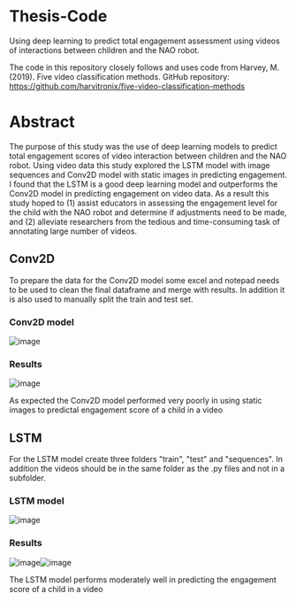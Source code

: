# Thesis-Code
Using deep learning to predict total engagement assessment using videos of interactions between children and the NAO robot. 

The code in this repository closely follows and uses code from Harvey, M. (2019). Five video classification methods. GitHub repository:
https://github.com/harvitronix/five-video-classification-methods

# Abstract
The purpose of this study was the use of deep learning models to predict total engagement scores of video interaction between children and the NAO robot. Using video data this study explored the LSTM model with image sequences and Conv2D model with static images in predicting engagement. I found that the LSTM is a good deep learning model and outperforms the Conv2D model in predicting engagement on video data. As a result this study hoped to (1) assist educators in assessing the engagement level for the child with the NAO robot and determine if adjustments need to be made, and (2) alleviate researchers from the tedious and time-consuming task of annotating large number of videos.

## Conv2D
To prepare the data for the Conv2D model some excel and notepad needs to be used to clean the final dataframe and merge with results. In addition it is also used to manually split the train and test set.

### Conv2D model

![image](https://user-images.githubusercontent.com/66143690/93347247-240cdf80-f835-11ea-9a1f-d60f2db162ef.png)

### Results
![image](https://user-images.githubusercontent.com/66143690/93349230-85ce4900-f837-11ea-8c35-35b8adda27be.png)

As expected the Conv2D model performed very poorly in using static images to predictal engagement score of a child in a video

## LSTM
For the LSTM model create three folders "train", "test" and "sequences". In addition the videos should be in the same folder as the .py files and not in a subfolder.

### LSTM model

![image](https://user-images.githubusercontent.com/66143690/93347563-849c1c80-f835-11ea-9b45-7581cbc8db51.png)

### Results

![image](https://user-images.githubusercontent.com/66143690/93349021-430c7100-f837-11ea-93de-43e7531728e3.png)![image](https://user-images.githubusercontent.com/66143690/93349057-4b64ac00-f837-11ea-86a3-c2117f97404e.png)


The LSTM model performs moderately well in predicting the engagement score of a child in a video
